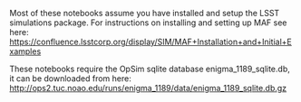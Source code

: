 
Most of these notebooks assume you have installed and setup the LSST simulations package.  For instructions on installing and setting up MAF see here:
https://confluence.lsstcorp.org/display/SIM/MAF+Installation+and+Initial+Examples

These notebooks require the OpSim sqlite database enigma_1189_sqlite.db, it can be downloaded from here:
http://ops2.tuc.noao.edu/runs/enigma_1189/data/enigma_1189_sqlite.db.gz
